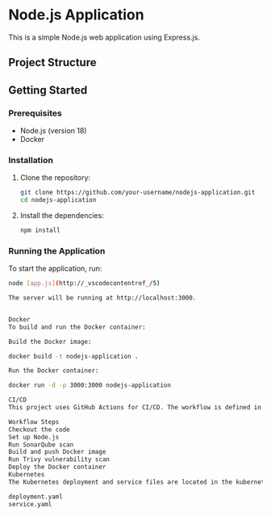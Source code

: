# Node.js Application

This is a simple Node.js web application using Express.js.

## Project Structure


## Getting Started

### Prerequisites

- Node.js (version 18)
- Docker

### Installation

1. Clone the repository:
    ```sh
    git clone https://github.com/your-username/nodejs-application.git
    cd nodejs-application
    ```

2. Install the dependencies:
    ```sh
    npm install
    ```

### Running the Application

To start the application, run:
```sh
node [app.js](http://_vscodecontentref_/5)

The server will be running at http://localhost:3000.


Docker
To build and run the Docker container:

Build the Docker image:

docker build -t nodejs-application .

Run the Docker container:

docker run -d -p 3000:3000 nodejs-application

CI/CD
This project uses GitHub Actions for CI/CD. The workflow is defined in .github/workflows/ci.yaml.

Workflow Steps
Checkout the code
Set up Node.js
Run SonarQube scan
Build and push Docker image
Run Trivy vulnerability scan
Deploy the Docker container
Kubernetes
The Kubernetes deployment and service files are located in the kubernetesfile/ directory.

deployment.yaml
service.yaml
